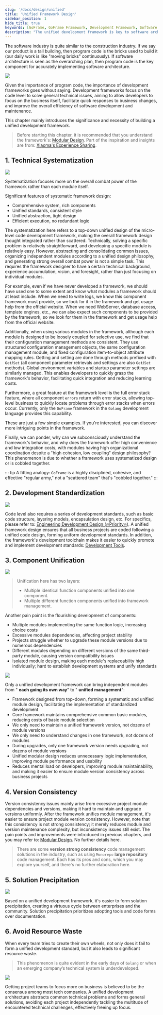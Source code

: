 ```yaml
---
slug: '/docs/design/unified'
title: 'Unified Framework Design'
sidebar_position: 1
hide_title: true
keywords: [GoFrame, GoFrame Framework, Development Framework, Software Architecture, Technical Systematization, Development Standardization, Component Unification, Version Consistency, Solution Precipitation, Resource Waste Avoidance]
description: "The unified development framework is key to software architecture and code development. Through technical systematization, development standardization, component unification, and version consistency, it achieves high coordination and maintainability, avoids resource waste, and helps development teams focus on business itself. This framework offers efficient error stack tracing capabilities and possesses strong combat power and cohesion, providing the foundation for a virtuous cycle between enterprises and the community. The GoFrame framework achieves these features and is an essential tool for modern software development."
---
```


The software industry is quite similar to the construction industry. If we say our product is a tall building, then program code is the bricks used to build it (our daily work is like "moving bricks" continuously). If software architecture is seen as the overarching plan, then program code is the key component for accurately implementing software architecture.

![](/markdown/8f8075c3f449ab501c9d25ce5050db52.png)

Given the importance of program code, the importance of development frameworks goes without saying. Development frameworks focus on the code level to solve general technical issues, aiming to allow developers to focus on the business itself, facilitate quick responses to business changes, and improve the overall efficiency of software development and maintenance.

This chapter mainly introduces the significance and necessity of building a unified development framework.

> Before starting this chapter, it is recommended that you understand the framework's: [Modular Design](模块化设计.md). Part of the inspiration and insights are from: [Xiaoma's Experience Sharing](https://wiki.goframe.org/pages/viewpage.action?pageId=3673375).

## 1. Technical Systematization

![](/markdown/2b04e46ddf26d0d9233f84c9ba69c6f3.png)

Systematization focuses more on the overall combat power of the framework rather than each module itself.

Significant features of systematic framework design:

- Comprehensive system, rich components
- Unified standards, consistent style
- Unified abstraction, tight design
- Efficient execution, no redundant logic

The systematization here refers to a top-down unified design of the micro-level code development framework, making the overall framework design thought integrated rather than scattered. Technically, solving a specific problem is relatively straightforward, and developing a specific module is relatively easy. However, abstracting and consolidating common issues, organizing independent modules according to a unified design philosophy, and generating strong overall combat power is not a simple task. This requires the framework designer to have a certain technical background, experience accumulation, vision, and foresight, rather than just focusing on individual modules.

For example, even if we have never developed a framework, we should have used one to some extent and know what modules a framework should at least include. When we need to write logs, we know this component framework must provide, so we look for it in the framework and get usage help from the official website. When we need WebServer, database access, template engines, etc., we can also expect such components to be provided by the framework, so we look for them in the framework and get usage help from the official website.

Additionally, when using various modules in the framework, although each module is designed to be loosely coupled for selective use, we find that their configuration management methods are consistent. They use structured configuration management objects, the same configuration management module, and fixed configuration item-to-object attribute mapping rules. Getting and setting are done through methods prefixed with `Get`/`Set` (all component parameter retrievals and settings are also `Get`/`Set` methods). Global environment variables and startup parameter settings are similarly managed. This enables developers to quickly grasp the framework's behavior, facilitating quick integration and reducing learning costs.

Furthermore, a great feature at the framework level is the full error stack feature, where all component `errors` return with error stacks, allowing top-level business to quickly locate problems through error stacks when errors occur. Currently, only the `GoFrame` framework in the `Golang` development language provides this capability.

These are just a few simple examples. If you're interested, you can discover more intriguing points in the framework.

Finally, we can ponder, why can we subconsciously understand the framework's behavior, and why does the framework offer high convenience and low integration costs, with modules having high organizational coordination despite a "high cohesion, low coupling" design philosophy? This phenomenon is due to whether a framework uses systematized design or is cobbled together.

::: tip
A fitting analogy: `GoFrame` is a highly disciplined, cohesive, and effective "regular army," not a "scattered team" that's "cobbled together."
:::

## 2. Development Standardization

![](/markdown/5f76d7bd6d1a06dce9641fec0c497b77.png)

Code level also requires a series of development standards, such as basic code structure, layering models, encapsulation design, etc. For specifics, please refer to: [Engineering Development Design (🔥Priority🔥)](工程开发设计/工程开发设计.md). A unified framework design ensures that all business projects are coded following a unified code design, forming uniform development standards. In addition, the framework's development toolchain makes it easier to quickly promote and implement development standards: [Development Tools](../开发工具/开发工具.md).

## 3. Component Unification

![](/markdown/19cac91617dc457b461391e208b675b3.png)

> Unification here has two layers:
>
> - Multiple identical function components unified into one component.
> - Multiple different function components unified into framework management.

Another pain point is the flourishing development of components:

- Multiple modules implementing the same function logic, increasing choice costs
- Excessive modules dependencies, affecting project stability
- Projects struggle whether to upgrade these module versions due to numerous dependencies
- Different modules depending on different versions of the same third-party module, causing version compatibility issues
- Isolated module design, making each module's replaceability high individually; hard to establish development systems and unify standards

![](/markdown/1c16c5ec1bae23caaf9509673f782d0a.png)

Only a unified development framework can bring independent modules from " **each going its own way**" to " **unified management**":

- Framework designed from top-down, forming a systematic and unified module design, facilitating the implementation of standardized development
- Core framework maintains comprehensive common basic modules, reducing costs of basic module selection
- We only need to maintain a unified framework version, not dozens of module versions
- We only need to understand changes in one framework, not dozens of modules
- During upgrades, only one framework version needs upgrading, not dozens of module versions
- Unified modular design reduces unnecessary logic implementation, improving module performance and usability
- Reduces mental load on developers, improving module maintainability, and making it easier to ensure module version consistency across business projects

## 4. Version Consistency

Version consistency issues mainly arise from excessive project module dependencies and versions, making it hard to maintain and upgrade versions uniformly. After the framework unifies module management, it's easier to ensure project module version consistency. However, note that this consistency is not strong consistency; it merely reduces module and version maintenance complexity, but inconsistency issues still exist. The pain points and improvements were introduced in previous chapters, and you may refer to: [Modular Design](模块化设计.md). No further details here.

> There are some **version strong consistency** code management solutions in the industry, such as using `Monorepo` **large repository** code management. Each has its pros and cons, which you may explore yourself, and there's no further elaboration here.

## 5. Solution Precipitation

![](/markdown/642e90cfc4809a4f237073c7e80f25d5.png)

Based on a unified development framework, it's easier to form solution precipitation, creating a virtuous cycle between enterprises and the community. Solution precipitation prioritizes adopting tools and code forms over documentation.

## 6. Avoid Resource Waste

When every team tries to create their own wheels, not only does it fail to form a unified development standard, but it also leads to significant resource waste.

> This phenomenon is quite evident in the early days of `Golang` or when an emerging company’s technical system is underdeveloped.

![](/markdown/fb5e4135a82ff9ca41c79db9a4c6b89c.jpeg)

Getting project teams to focus more on business is believed to be the consensus among most tech companies. A unified development architecture abstracts common technical problems and forms general solutions, avoiding each project independently tackling the multitude of encountered technical challenges, effectively freeing up focus.